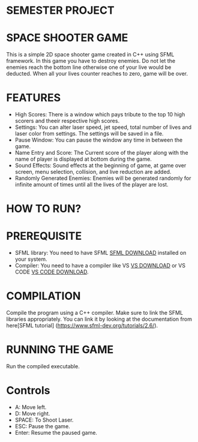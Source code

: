 # SEMESTER PROJECT

# SPACE SHOOTER GAME

This is a simple 2D space shooter game created in C++ using SFML framework. In this game you have to destroy enemies. Do not let the enemies reach the bottom line otherwise one of your live would be deducted. When all your lives counter reaches to zero, game will be over.

# FEATURES

- High Scores: There is a window which pays tribute to the top 10 high scorers and theeir respective high scores.
- Settings: You can alter laser speed, jet speed, total number of lives and laser color from settings. The settings will be saved in a file.
- Pause Window: You can pause the window any time in  between the game.
- Name Entry and Score: The Current score of the player along with the name of player is displayed at bottom during the game.
- Sound Effects: Sound effects at the beginning of game, at game over screen, menu selection, collision, and live reduction are added.
- Randomly Generated Enemies: Enemies will be generated randomly for infinite amount of times until all the lives of the player are lost.

# HOW TO RUN?

# PREREQUISITE
- SFML library: You need to have SFML [SFML DOWNLOAD](https://www.sfml-dev.org/download.php) installed on your system.
- Compiler: You need to have a compiler like VS [VS DOWNLOAD](https://visualstudio.microsoft.com/downloads/) or VS CODE [VS CODE DOWNLOAD](https://code.visualstudio.com/download).

# COMPILATION
Compile the program using a C++ compiler. Make sure to link the SFML libraries appropriately. You can link it by looking at the documentation from here[SFML tutorial] (https://www.sfml-dev.org/tutorials/2.6/).

# RUNNING THE GAME
Run the compiled executable.

# Controls
- A: Move left.
- D: Move right.
- SPACE: To Shoot Laser. 
- ESC: Pause the game.
- Enter: Resume the paused game.
